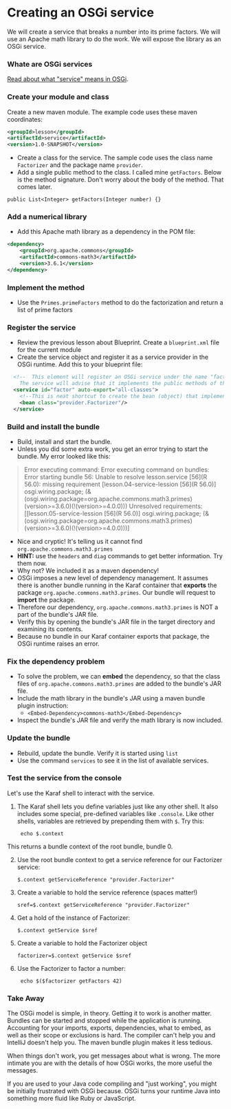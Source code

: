 # Creating an OSGi service
We will create a service that breaks a number into its prime factors. We will use an Apache 
math library to do the work. We will expose the library as an OSGi service.

### Whate are  OSGi services
[Read about what "service" means in OSGi](services.md).

### Create your module and class
Create a new maven module. The example code uses these maven coordinates: 

```xml
<groupId>lesson</groupId>
<artifactId>service</artifactId>
<version>1.0-SNAPSHOT</version>
``` 
 
- Create a class for the service. The sample code uses the class name `Factorizer` and the 
package name `provider`.
- Add a single public method to the class. I called mine `getFactors`. Below is the method
signature. Don't worry about the body of the method. That comes later.

`public List<Integer> getFactors(Integer number) {}`


### Add a numerical library
- Add this Apache math library as a dependency in the POM file:
```xml
<dependency>
    <groupId>org.apache.commons</groupId>
    <artifactId>commons-math3</artifactId>
    <version>3.6.1</version>
</dependency>
```
### Implement the method
- Use the `Primes.primeFactors` method to do the factorization and return a list of 
prime factors

### Register the service
- Review the previous lesson about Blueprint. Create a `blueprint.xml` file for the current 
module
- Create the service object and register it as a service provider in the OSGi runtime. Add this 
to your blueprint file:

```xml
  <!--  This element will register an OSGi service under the name "factor".
    The service will advise that it implements the public methods of the "lesson.Factorizer" class.-->
  <service id="factor" auto-export="all-classes">
    <!--This is neat shortcut to create the bean (object) that implements the service.-->
    <bean class="provider.Factorizer"/>
  </service>
  ```

### Build and install the bundle
- Build, install and start the bundle.
- Unless you did some extra work, you get an error trying to start the bundle. My error looked like this:
>Error executing command: Error executing command on bundles:
   	Error starting bundle 56: Unable to resolve lesson.service [56](R 56.0): missing requirement [lesson.04-service-lession [56](R 56.0)] osgi.wiring.package; (&(osgi.wiring.package=org.apache.commons.math3.primes)(version>=3.6.0)(!(version>=4.0.0))) Unresolved requirements: [[lesson.05-service-lession [56](R 56.0)] osgi.wiring.package; (&(osgi.wiring.package=org.apache.commons.math3.primes)(version>=3.6.0)(!(version>=4.0.0)))]

- Nice and cryptic! It's telling us it cannot find `org.apache.commons.math3.primes`
- **HINT:** use the `headers` and `diag` commands to get better information. Try them now.
- Why not? We included it as a maven dependency!
- OSGi imposes a new level of dependency management. It assumes there is another bundle running 
in the Karaf container that **exports** the package `org.apache.commons.math3.primes`. 
Our bundle will request to **import** the package. 
- Therefore our dependency, `org.apache.commons.math3.primes` is NOT a part of the bundle's JAR file.
- Verify this by opening the bundle's JAR file in the target directory and examining its contents.
- Because no bundle in our Karaf container exports that package, the OSGi runtime raises an error.

### Fix the dependency problem
- To solve the problem, we can **embed** the dependency, so that the class files 
of `org.apache.commons.math3.primes` are added to the bundle's JAR file.
- Include the math library in the bundle's JAR using a maven bundle plugin instruction: 
  - `<Embed-Dependency>commons-math3</Embed-Dependency>`
- Inspect the bundle's JAR file and verify the math library is now included.

### Update the bundle
- Rebuild, update the bundle. Verify it is started using `list`
- Use the command `services` to see it in the list of available services.

### Test the service from the console
Let's use the Karaf shell to interact with the service.
1. The Karaf shell lets you define variables just like any other shell. It also includes 
some special, pre-defined variables like `.console`. Like other shells, variables are retrieved 
by prepending them with `$`. Try this:

        echo $.context

This returns a bundle context of the root bundle, bundle 0.

2. Use the root bundle context to get a service reference for our Factorizer service:

       $.context getServiceReference "provider.Factorizer"
       
3. Create a variable to hold the service reference (spaces matter!)

       sref=$.context getServiceReference "provider.Factorizer"
       
4. Get a hold of the instance of Factorizer:

       $.context getService $sref
             
5. Create a variable to hold the Factorizer object

       factorizer=$.context getService $sref
       
6. Use the Factorizer to factor a number:
       
        echo $($factorizer getFactors 42)
        
### Take Away
The OSGi model is simple, in theory. Getting it to work is another matter. Bundles can be started 
and stopped while the application is running. Accounting for your imports, exports, dependencies,
 what to embed, as well as their scope or exclusions is hard. The compiler can't help you and 
 IntelliJ doesn't help you. The maven bundle plugin makes it less tedious.
 
When things don't work, you get messages about what is wrong. The more intimate you are with 
the details of how OSGi works, the more useful the messages. 

If you are used to your Java code compiling and "just working", you might be initially frustrated 
with OSGi because. OSGi turns your runtime Java into something more fluid like Ruby or JavaScript.
